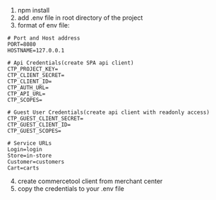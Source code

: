 1. npm install
2. add .env file in root directory of the project
3. format of env file:

```
# Port and Host address
PORT=8080
HOSTNAME=127.0.0.1

# Api Credentials(create SPA api client)
CTP_PROJECT_KEY=
CTP_CLIENT_SECRET=
CTP_CLIENT_ID=
CTP_AUTH_URL=
CTP_API_URL=
CTP_SCOPES=

# Guest User Credentials(create api client with readonly access)
CTP_GUEST_CLIENT_SECRET=
CTP_GUEST_CLIENT_ID=
CTP_GUEST_SCOPES=

# Service URLs
Login=login
Store=in-store
Customer=customers
Cart=carts
```

4. create commercetool client from merchant center
5. copy the credentials to your .env file
